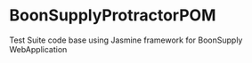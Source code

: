 # BoonSupplyProtractorPOM
Test Suite code base using Jasmine framework for BoonSupply WebApplication
